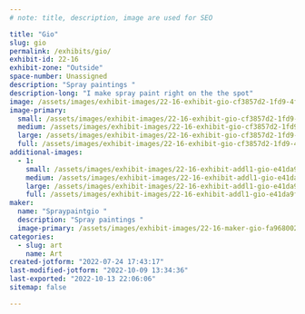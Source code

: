 ```yaml
---
# note: title, description, image are used for SEO

title: "Gio"
slug: gio
permalink: /exhibits/gio/
exhibit-id: 22-16
exhibit-zone: "Outside"
space-number: Unassigned
description: "Spray paintings "
description-long: "I make spray paint right on the the spot"
image: /assets/images/exhibit-images/22-16-exhibit-gio-cf3857d2-1fd9-4f44-bad7-c7efbba82dcb-large.jpeg
image-primary: 
  small: /assets/images/exhibit-images/22-16-exhibit-gio-cf3857d2-1fd9-4f44-bad7-c7efbba82dcb-small.jpeg
  medium: /assets/images/exhibit-images/22-16-exhibit-gio-cf3857d2-1fd9-4f44-bad7-c7efbba82dcb-medium.jpeg
  large: /assets/images/exhibit-images/22-16-exhibit-gio-cf3857d2-1fd9-4f44-bad7-c7efbba82dcb-large.jpeg
  full: /assets/images/exhibit-images/22-16-exhibit-gio-cf3857d2-1fd9-4f44-bad7-c7efbba82dcb-full.jpeg
additional-images: 
  - 1:
    small: /assets/images/exhibit-images/22-16-exhibit-addl1-gio-e41da9fb-1f17-46dc-b0f9-91ef852d2a4b-small.jpeg
    medium: /assets/images/exhibit-images/22-16-exhibit-addl1-gio-e41da9fb-1f17-46dc-b0f9-91ef852d2a4b-medium.jpeg
    large: /assets/images/exhibit-images/22-16-exhibit-addl1-gio-e41da9fb-1f17-46dc-b0f9-91ef852d2a4b-large.jpeg
    full: /assets/images/exhibit-images/22-16-exhibit-addl1-gio-e41da9fb-1f17-46dc-b0f9-91ef852d2a4b-full.jpeg
maker: 
  name: "Spraypaintgio "
  description: "Spray paintings "
  image-primary: /assets/images/exhibit-images/22-16-maker-gio-fa968002-ef80-48ff-a992-e26c1e4f58aa-medium.jpeg
categories: 
  - slug: art
    name: Art
created-jotform: "2022-07-24 17:43:17"
last-modified-jotform: "2022-10-09 13:34:36"
last-exported: "2022-10-13 22:06:06"
sitemap: false

---
```

